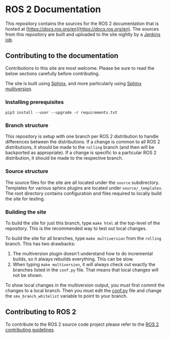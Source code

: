 # ROS 2 Documentation

This repository contains the sources for the ROS 2 documentation that is hosted at [https://docs.ros.org/en](https://docs.ros.org/en).
The sources from this repository are built and uploaded to the site nightly by a [Jenkins job](https://build.ros.org/job/doc_ros2doc).

## Contributing to the documentation

Contributions to this site are most welcome.
Please be sure to read the below sections carefully before contributing.

The site is built using [Sphinx](https://www.sphinx-doc.org/en/master/), and more particularly using [Sphinx multiversion](https://holzhaus.github.io/sphinx-multiversion/master/index.html).

### Installing prerequisites

```
pip3 install --user --upgrade -r requirements.txt
```

### Branch structure

This repository is setup with one branch per ROS 2 distribution to handle differences between the distributions.
If a change is common to all ROS 2 distributions, it should be made to the `rolling` branch (and then will be backported as appropriate).
If a change is specific to a particular ROS 2 distribution, it should be made to the respective branch.

### Source structure

The source files for the site are all located under the `source` subdirectory.
Templates for various sphinx plugins are located under `source/_templates`.
The root directory contains configuration and files required to locally build the site for testing.

### Building the site

To build the site for just this branch, type `make html` at the top-level of the repository.
This is the recommended way to test out local changes.

To build the site for all branches, type `make multiversion` from the `rolling` branch.
This has two drawbacks:

1. The multiversion plugin doesn't understand how to do incremental builds, so it always rebuilds everything.  This can be slow.
1. When typing `make multiversion`, it will always check out exactly the branches listed in the `conf.py` file.  That means that local changes will not be shown.

To show local changes in the multiversion output, you must first commit the changes to a local branch.
Then you must edit the [conf.py](./conf.py) file and change the `smv_branch_whitelist` variable to point to your branch.

## Contributing to ROS 2

To contribute to the ROS 2 source code project please refer to the [ROS 2 contributing guidelines](https://docs.ros.org/en/rolling/Contributing.html).
